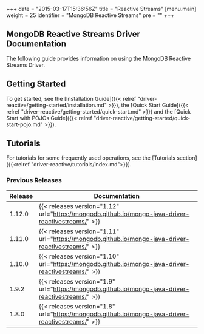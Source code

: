 +++
date = "2015-03-17T15:36:56Z"
title = "Reactive Streams"
[menu.main]
  weight = 25
  identifier = "MongoDB Reactive Streams"
  pre = "<i class='fa fa-refresh'></i>"
+++

## MongoDB Reactive Streams Driver Documentation

The following guide provides information on using the MongoDB Reactive Streams Driver.

## Getting Started

To get started, see the [Installation Guide]({{< relref "driver-reactive/getting-started/installation.md" >}}), 
the [Quick Start Guide]({{< relref "driver-reactive/getting-started/quick-start.md" >}}) and the 
[Quick Start with POJOs Guide]({{< relref "driver-reactive/getting-started/quick-start-pojo.md" >}}).

## Tutorials

For tutorials for some frequently used operations, see the [Tutorials section]({{<relref "driver-reactive/tutorials/index.md">}}).


### Previous Releases

| Release | Documentation |
|---------|---------------|
| 1.12.0  | {{< releases version="1.12" url="https://mongodb.github.io/mongo-java-driver-reactivestreams/" >}} |
| 1.11.0  | {{< releases version="1.11" url="https://mongodb.github.io/mongo-java-driver-reactivestreams/" >}} |
| 1.10.0  | {{< releases version="1.10" url="https://mongodb.github.io/mongo-java-driver-reactivestreams/" >}} |
| 1.9.2   | {{< releases version="1.9"  url="https://mongodb.github.io/mongo-java-driver-reactivestreams/" >}} |
| 1.8.0   | {{< releases version="1.8"  url="https://mongodb.github.io/mongo-java-driver-reactivestreams/" >}} |
